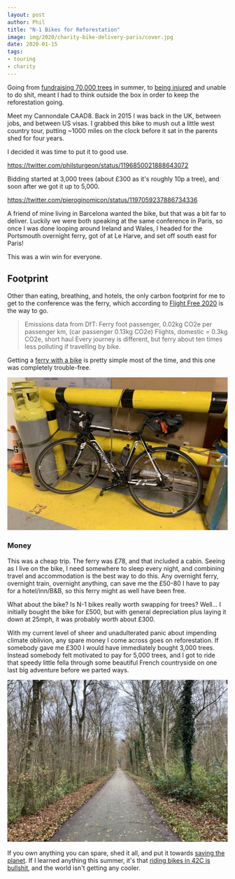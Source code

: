 ```yaml
---
layout: post
author: Phil
title: "N-1 Bikes for Reforestation"
image: img/2020/charity-bike-delivery-paris/cover.jpg
date: 2020-01-15
tags:
- touring
- charity
---
```


Going from [fundraising 70,000 trees](https://phil.bike/trees/) in summer, to [being injured](https://phil.bike/stupid-achilles-injury/) and unable to do shit, meant I had to think outside the box in order to keep the reforestation going. 

Meet my Cannondale CAAD8. Back in 2015 I was back in the UK, between jobs, and between US visas. I grabbed this bike to mush out a little west country tour, putting ~1000 miles on the clock before it sat in the parents shed for four years. 

I decided it was time to put it to good use. 

https://twitter.com/philsturgeon/status/1196850021888643072

Bidding started at 3,000 trees (about £300 as it's roughly 10p a tree), and soon after we got it up to 5,000.

https://twitter.com/pieroginomicon/status/1197059237886734336

A friend of mine living in Barcelona wanted the bike, but that was a bit far to deliver. Luckily we were both speaking at the same conference in Paris, so once I was done looping around Ireland and Wales, I headed for the Portsmouth overnight ferry, got of at Le Harve, and set off south east for Paris! 

This was a win win for everyone. 

## Footprint

Other than eating, breathing, and hotels, the only carbon footprint for me to get to the conference was the ferry, which according to [Flight Free 2020](https://twitter.com/FlightFree2020/status/1213165841753214977) is the way to go. 

> Emissions data from DfT: 
> Ferry foot passenger, 0.02kg CO2e per passenger km, (car passenger 0.13kg CO2e)
> Flights, domestic = 0.3kg CO2e, short haul
> Every journey is different, but ferry about ten times less polluting if travelling by bike.

Getting a [ferry with a bike](/ferries/) is pretty simple most of the time, and this one was completely trouble-free. 

![My bike lashed to a pole on the car deck](img/2020/charity-bike-delivery-paris/ferry.jpg)

### Money

This was a cheap trip. The ferry was £78, and that included a cabin. Seeing as I live on the bike, I need somewhere to sleep every night, and combining travel and accommodation is the best way to do this. Any overnight ferry, overnight train, overnight anything, can save me the £50-80 I have to pay for a hotel/inn/B&B, so this ferry might as well have been free. 

What about the bike? Is N-1 bikes really worth swapping for trees? Well... I initially bought the bike for £500, but with general depreciation plus laying it down at 25mph, it was probably worth about £300. 

With my current level of sheer and unadulterated panic about impending climate oblivion, any spare money I come across goes on reforestation. If somebody gave me £300 I would have immediately bought 3,000 trees. Instead somebody felt motivated to pay for 5,000 trees, and I got to ride that speedy little fella through some beautiful French countryside on one last big adventure before we parted ways. 

![French rail trail surrounded by trees](img/2020/charity-bike-delivery-paris/trees.jpg)

If you own anything you can spare, shed it all, and put it towards [saving the planet](https://offset.earth/philsturgeon?gift=true). If I learned anything this summer, it's that [riding bikes in 42C is bullshit](https://offset.earth/articles/climate-emergency/climate-change-by-bike), and the world isn't getting any cooler.
